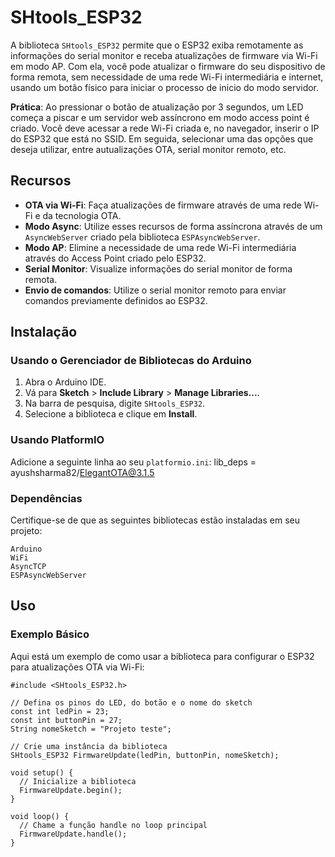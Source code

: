 # SHtools_ESP32

A biblioteca `SHtools_ESP32` permite que o ESP32 exiba remotamente as informações do serial monitor e receba atualizações de firmware via Wi-Fi em modo AP. Com ela, você pode atualizar o firmware do seu dispositivo de forma remota, sem necessidade de uma rede Wi-Fi intermediária e internet, usando um botão físico para iniciar o processo de inicio do modo servidor.

**Prática**: Ao pressionar o botão de atualização por 3 segundos, um LED começa a piscar e um servidor web assíncrono em modo access point é criado. Você deve acessar a rede Wi-Fi criada e, no navegador, inserir o IP do ESP32 que está no SSID. Em seguida, selecionar uma das opções que deseja utilizar, entre autualizações OTA, serial monitor remoto, etc.

## Recursos

- **OTA via Wi-Fi**: Faça atualizações de firmware através de uma rede Wi-Fi e da tecnologia OTA.
- **Modo Async**: Utilize esses recursos de forma assíncrona através de um `AsyncWebServer` criado pela biblioteca `ESPAsyncWebServer`.
- **Modo AP**: Elimine a necessidade de uma rede Wi-Fi intermediária através do Access Point criado pelo ESP32.
- **Serial Monitor**: Visualize informações do serial monitor de forma remota.
- **Envio de comandos**: Utilize o serial monitor remoto para enviar comandos previamente definidos ao ESP32.

## Instalação

### Usando o Gerenciador de Bibliotecas do Arduino

1. Abra o Arduino IDE.
2. Vá para **Sketch** > **Include Library** > **Manage Libraries...**.
3. Na barra de pesquisa, digite `SHtools_ESP32`.
4. Selecione a biblioteca e clique em **Install**.

### Usando PlatformIO

Adicione a seguinte linha ao seu `platformio.ini`:
lib_deps = ayushsharma82/ElegantOTA@3.1.5

### Dependências

Certifique-se de que as seguintes bibliotecas estão instaladas em seu projeto:

```
Arduino
WiFi
AsyncTCP
ESPAsyncWebServer
```

## Uso

### Exemplo Básico

Aqui está um exemplo de como usar a biblioteca para configurar o ESP32 para atualizações OTA via Wi-Fi:

```
#include <SHtools_ESP32.h>

// Defina os pinos do LED, do botão e o nome do sketch
const int ledPin = 23;
const int buttonPin = 27;
String nomeSketch = "Projeto teste";

// Crie uma instância da biblioteca
SHtools_ESP32 FirmwareUpdate(ledPin, buttonPin, nomeSketch);

void setup() {
  // Inicialize a biblioteca
  FirmwareUpdate.begin();
}

void loop() {
  // Chame a função handle no loop principal
  FirmwareUpdate.handle();
}
```
